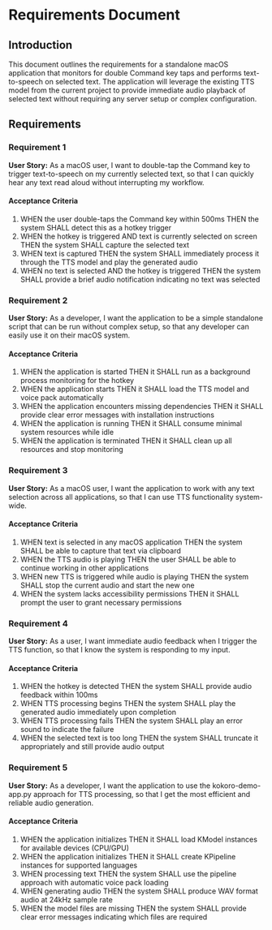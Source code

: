 # Requirements Document

## Introduction

This document outlines the requirements for a standalone macOS application that monitors for double Command key taps and performs text-to-speech on selected text. The application will leverage the existing TTS model from the current project to provide immediate audio playback of selected text without requiring any server setup or complex configuration.

## Requirements

### Requirement 1

**User Story:** As a macOS user, I want to double-tap the Command key to trigger text-to-speech on my currently selected text, so that I can quickly hear any text read aloud without interrupting my workflow.

#### Acceptance Criteria

1. WHEN the user double-taps the Command key within 500ms THEN the system SHALL detect this as a hotkey trigger
2. WHEN the hotkey is triggered AND text is currently selected on screen THEN the system SHALL capture the selected text
3. WHEN text is captured THEN the system SHALL immediately process it through the TTS model and play the generated audio
4. WHEN no text is selected AND the hotkey is triggered THEN the system SHALL provide a brief audio notification indicating no text was selected

### Requirement 2

**User Story:** As a developer, I want the application to be a simple standalone script that can be run without complex setup, so that any developer can easily use it on their macOS system.

#### Acceptance Criteria

1. WHEN the application is started THEN it SHALL run as a background process monitoring for the hotkey
2. WHEN the application starts THEN it SHALL load the TTS model and voice pack automatically
3. WHEN the application encounters missing dependencies THEN it SHALL provide clear error messages with installation instructions
4. WHEN the application is running THEN it SHALL consume minimal system resources while idle
5. WHEN the application is terminated THEN it SHALL clean up all resources and stop monitoring

### Requirement 3

**User Story:** As a macOS user, I want the application to work with any text selection across all applications, so that I can use TTS functionality system-wide.

#### Acceptance Criteria

1. WHEN text is selected in any macOS application THEN the system SHALL be able to capture that text via clipboard
2. WHEN the TTS audio is playing THEN the user SHALL be able to continue working in other applications
3. WHEN new TTS is triggered while audio is playing THEN the system SHALL stop the current audio and start the new one
4. WHEN the system lacks accessibility permissions THEN it SHALL prompt the user to grant necessary permissions

### Requirement 4

**User Story:** As a user, I want immediate audio feedback when I trigger the TTS function, so that I know the system is responding to my input.

#### Acceptance Criteria

1. WHEN the hotkey is detected THEN the system SHALL provide audio feedback within 100ms
2. WHEN TTS processing begins THEN the system SHALL play the generated audio immediately upon completion
3. WHEN TTS processing fails THEN the system SHALL play an error sound to indicate the failure
4. WHEN the selected text is too long THEN the system SHALL truncate it appropriately and still provide audio output

### Requirement 5

**User Story:** As a developer, I want the application to use the kokoro-demo-app.py approach for TTS processing, so that I get the most efficient and reliable audio generation.

#### Acceptance Criteria

1. WHEN the application initializes THEN it SHALL load KModel instances for available devices (CPU/GPU)
2. WHEN the application initializes THEN it SHALL create KPipeline instances for supported languages
3. WHEN processing text THEN the system SHALL use the pipeline approach with automatic voice pack loading
4. WHEN generating audio THEN the system SHALL produce WAV format audio at 24kHz sample rate
5. WHEN the model files are missing THEN the system SHALL provide clear error messages indicating which files are required